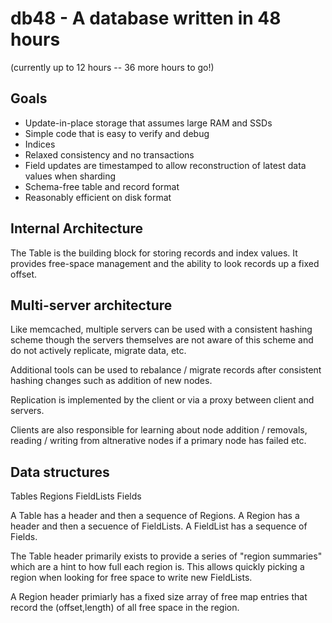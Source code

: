 db48 - A database written in 48 hours
======================================

(currently up to 12 hours -- 36 more hours to go!)

Goals
------

- Update-in-place storage that assumes large RAM and SSDs
- Simple code that is easy to verify and debug
- Indices
- Relaxed consistency and no transactions
- Field updates are timestamped to allow reconstruction of latest data values when sharding
- Schema-free table and record format
- Reasonably efficient on disk format

Internal Architecture
----------------------

The Table is the building block for storing records and index values. It provides free-space management and
the ability to look records up a fixed offset.

Multi-server architecture
--------------------------

Like memcached, multiple servers can be used with a consistent hashing scheme though the servers themselves
are not aware of this scheme and do not actively replicate, migrate data, etc.

Additional tools can be used to rebalance / migrate records after consistent hashing changes such as addition of
new nodes.

Replication is implemented by the client or via a proxy between client and servers.

Clients are also responsible for learning about node addition / removals, reading / writing from altnerative nodes
if a primary node has failed etc.

Data structures
---------------

Tables
Regions
FieldLists
Fields

A Table has a header and then a sequence of Regions. A Region has a header and then a secuence of FieldLists. A FieldList
has a sequence of Fields.

The Table header primarily exists to provide a series of "region summaries" which are a hint to how full each region
is. This allows quickly picking a region when looking for free space to write new FieldLists.

A Region header primiarly has a fixed size array of free map entries that record the (offset,length) of all free
space in the region.
